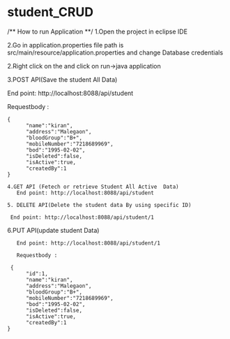 # student_CRUD

/** How to run Application **/
  1.Open the project in eclipse IDE
  
  2.Go in application.properties file path is src/main/resource/application.properties and change Database credentials 
  
  2.Right click  on the and  click on  run->java application 
  
  3.POST API(Save the student All Data)
  
   End point: http://localhost:8088/api/student
   
   Requestbody :
   
    {          
          "name":"kiran",
          "address":"Malegaon",
          "bloodGroup":"B+",
          "mobileNumber":"7218689969",
          "bod":"1995-02-02",
          "isDeleted":false,
          "isActive":true,
          "createdBy":1
    }
    
    4.GET API (Fetech or retrieve Student All Active  Data)
       End point: http://localhost:8088/api/student
    
    5. DELETE API(Delete the student data By using specific ID)
    
     End point: http://localhost:8088/api/student/1
     
   6.PUT API(update student Data)
   
       End point: http://localhost:8088/api/student/1
       
       Requestbody :
       
     {
          "id":1,
          "name":"kiran",
          "address":"Malegaon",
          "bloodGroup":"B+",
          "mobileNumber":"7218689969",
          "bod":"1995-02-02",
          "isDeleted":false,
          "isActive":true,
          "createdBy":1
    }
    
    
